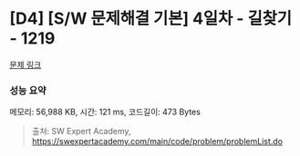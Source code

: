 # [D4] [S/W 문제해결 기본] 4일차 - 길찾기 - 1219 

[문제 링크](https://swexpertacademy.com/main/code/problem/problemDetail.do?contestProbId=AV14geLqABQCFAYD) 

### 성능 요약

메모리: 56,988 KB, 시간: 121 ms, 코드길이: 473 Bytes



> 출처: SW Expert Academy, https://swexpertacademy.com/main/code/problem/problemList.do